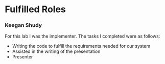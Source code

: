 # Fulfilled Roles

### Keegan Shudy
For this lab I was the implementer. The tasks I completed were as follows:

+ Writing the code to fulfill the requirements needed for our system
+ Assisted in the writing of the presentation
+ Presenter

